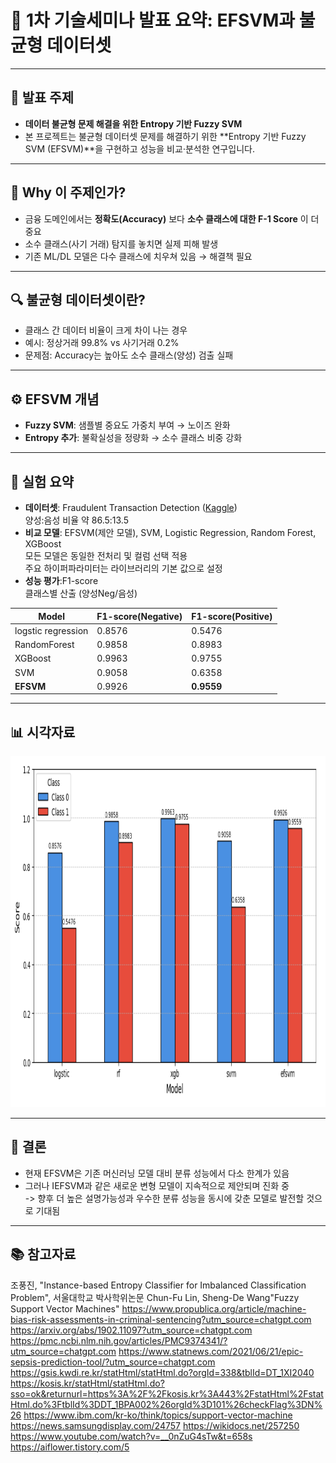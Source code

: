 # 🎤 1차 기술세미나 발표 요약: EFSVM과 불균형 데이터셋

---

## 📌 발표 주제
- **데이터 불균형 문제 해결을 위한 Entropy 기반 Fuzzy SVM**
- 본 프로젝트는 불균형 데이터셋 문제를 해결하기 위한 **Entropy 기반 Fuzzy SVM (EFSVM)**을 구현하고 성능을 비교·분석한 연구입니다.  

---

## 🎯 Why 이 주제인가?
- 금융 도메인에서는 **정확도(Accuracy)** 보다 **소수 클래스에 대한 F-1 Score** 이 더 중요  
- 소수 클래스(사기 거래) 탐지를 놓치면 실제 피해 발생  
- 기존 ML/DL 모델은 다수 클래스에 치우쳐 있음 → 해결책 필요  

---

## 🔍 불균형 데이터셋이란?
- 클래스 간 데이터 비율이 크게 차이 나는 경우  
- 예시: 정상거래 99.8% vs 사기거래 0.2%  
- 문제점: Accuracy는 높아도 소수 클래스(양성) 검출 실패  

---

## ⚙️ EFSVM 개념
- **Fuzzy SVM**: 샘플별 중요도 가중치 부여 → 노이즈 완화  
- **Entropy 추가**: 불확실성을 정량화 → 소수 클래스 비중 강화  

---

## 🧪 실험 요약
- **데이터셋**: Fraudulent Transaction Detection ([Kaggle](https://www.kaggle.com/datasets/sanskar457/fraud-transaction-detection))   
양성:음성 비율 약 86.5:13.5
- **비교 모델**: EFSVM(제안 모델), SVM, Logistic Regression, Random Forest, XGBoost  
모든 모델은 동일한 전처리 및 컬럼 선택 적용  
주요 하이퍼파라미터는 라이브러리의 기본 값으로 설정
- **성능 평가**:F1-score  
클래스별 산출 (양성Neg/음성)  

| Model                  | F1-score(Negative)      | F1-score(Positive)   |
|------------------------|-------------------------|----------------------|
| logstic regression     |       0.8576            |   0.5476             |
| RandomForest           | 0.9858                  |       0.8983         |
| XGBoost                | 0.9963                  |       0.9755         |
| SVM                    | 0.9058                  |       0.6358         |
| **EFSVM**              | 0.9926                  | **0.9559**           |



---

## 📊 시각자료
<img width="1023" height="562" alt="Image" src="./img/f1_score_barplot.png"/>

---

## 📝 결론
- 현재 EFSVM은 기존 머신러닝 모델 대비 분류 성능에서 다소 한계가 있음  
- 그러나 IEFSVM과 같은 새로운 변형 모델이 지속적으로 제안되며 진화 중  
-> 향후 더 높은 설명가능성과 우수한 분류 성능을 동시에 갖춘 모델로 발전할 것으로 기대됨

---

## 📚 참고자료
조풍진, "Instance-based Entropy Classifier for Imbalanced Classification Problem", 서울대학교 박사학위논문
Chun-Fu Lin, Sheng-De Wang"Fuzzy Support Vector Machines"
https://www.propublica.org/article/machine-bias-risk-assessments-in-criminal-sentencing?utm_source=chatgpt.com https://arxiv.org/abs/1902.11097?utm_source=chatgpt.com https://pmc.ncbi.nlm.nih.gov/articles/PMC9374341/?utm_source=chatgpt.com https://www.statnews.com/2021/06/21/epic-sepsis-prediction-tool/?utm_source=chatgpt.com
https://gsis.kwdi.re.kr/statHtml/statHtml.do?orgId=338&tblId=DT_1XI2040 https://kosis.kr/statHtml/statHtml.do?sso=ok&returnurl=https%3A%2F%2Fkosis.kr%3A443%2FstatHtml%2FstatHtml.do%3FtblId%3DDT_1BPA002%26orgId%3D101%26checkFlag%3DN%26
https://www.ibm.com/kr-ko/think/topics/support-vector-machine
https://news.samsungdisplay.com/24757
https://wikidocs.net/257250
https://www.youtube.com/watch?v=__0nZuG4sTw&t=658s
https://aiflower.tistory.com/5
